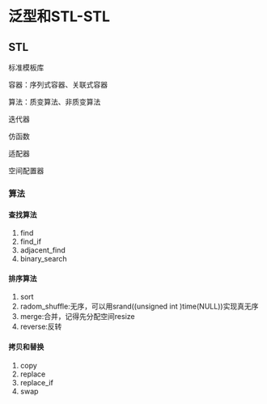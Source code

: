 # 泛型和STL-STL

## STL

标准模板库

容器：序列式容器、关联式容器

算法：质变算法、非质变算法

迭代器

仿函数

适配器

空间配置器
### 算法
#### 查找算法
1. find
2. find_if
3. adjacent_find
4. binary_search
#### 排序算法
1. sort
2. radom_shuffle:无序，可以用srand((unsigned int )time(NULL))实现真无序
3. merge:合并，记得先分配空间resize
4. reverse:反转
#### 拷贝和替换
1. copy
2. replace
3. replace_if
4. swap
